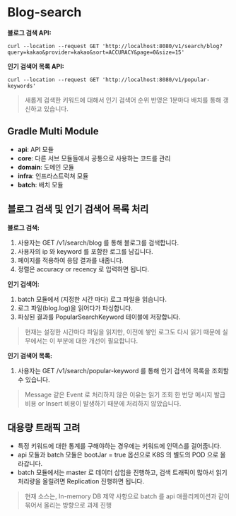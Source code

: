 # Blog-search

__블로그 검색 API:__
```
curl --location --request GET 'http://localhost:8080/v1/search/blog?query=kakao&provider=kakao&sort=ACCURACY&page=0&size=15'
```

__인기 검색어 목록 API:__

```
curl --location --request GET 'http://localhost:8080/v1/popular-keywords'
```

> 새롭게 검색한 키워드에 대해서 인기 검색어 순위 반영은 1분마다 배치를 통해 갱신하고 있습니다. 

## Gradle Multi Module

- __api__: API 모듈
- __core__: 다른 서브 모듈들에서 공통으로 사용하는 코드를 관리
- __domain__: 도메인 모듈
- __infra__: 인프라스트럭쳐 모듈 
- __batch__: 배치 모듈

## 블로그 검색 및 인기 검색어 목록 처리

__블로그 검색:__
1. 사용자는 GET /v1/search/blog 를 통해 블로그를 검색합니다.
2. 사용자의 ip 와 keyword 를 포함한 로그를 남깁니다.
3. 페이지를 적용하여 응답 결과를 내줍니다.
4. 정렬은 accuracy or recency 로 입력하면 됩니다.

__인기 검색어:__
1. batch 모듈에서 (지정한 시간 마다) 로그 파일을 읽습니다.
2. 로그 파일(blog.log)을 읽어다가 파싱합니다.
3. 파싱된 결과를 PopularSearchKeyword 테이블에 저장합니다.

> 현재는 설정한 시간마다 파일을 읽지만, 이전에 쌓인 로그도 다시 읽기 때문에 실무에서는 이 부분에 대한 개선이 필요합니다.

__인기 검색어 목록:__
1. 사용자는 GET /v1/search/popular-keyword 를 통해 인기 검색어 목록을 조회할 수 있습니다.

> Message 같은 Event 로 처리하지 않은 이유는 읽기 조회 한 번당 메시지 발급 비용 or Insert 비용이 발생하기 때문에 처리하지 않았습니다.

## 대용량 트래픽 고려

- 특정 키워드에 대한 통계를 구해야하는 경우에는 키워드에 인덱스를 걸어줍니다.
- api 모듈과 batch 모듈은 bootJar = true 옵션으로 K8S 의 별도의 POD 으로 올라갑니다.
- batch 모듈에서는 master 로 데이터 삽입을 진행하고, 검색 트래픽이 많아서 읽기 처리량을 올릴려면 Replication 진행하면 됩니다.

> 현재 소스는, In-memory DB 제약 사항으로 batch 를 api 애플리케이션과 같이 묶어서 올리는 방향으로 과제 진행
